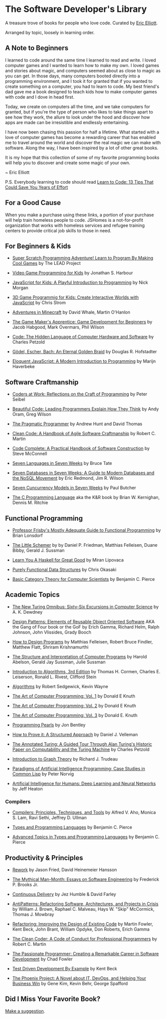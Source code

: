 # The Software Developer's Library

A treasure trove of books for people who love code. Curated by [Eric Elliott](https://ericelliottjs.com).

Arranged by topic, loosely in learning order.

## A Note to Beginners

I learned to code around the same time I learned to read and write. I loved computer games and I wanted to learn how to make my own. I loved games and stories about magic, and computers seemed about as close to magic as you can get. In those days, many computers booted directly into a programming environment, and I took it for granted that if you wanted to create something on a computer, you had to learn to code. My best friend's dad gave me a book designed to teach kids how to make computer games with code and I dove in head first.

Today, we create on computers all the time, and we take computers for granted, but if you're the type of person who likes to take things apart to see how they work, the allure to look under the hood and discover how apps are made can be irresistible and endlessly entertaining.

I have now been chasing this passion for half a lifetime. What started with a love of computer games has become a rewarding career that has enabled me to travel around the world and discover the real magic we can make with software. Along the way, I have been inspired by a lot of other great books.

It is my hope that this collection of some of my favorite programming books will help you to discover and create some magic of your own.

~ Eric Elliott

P.S. Everybody learning to code should read [Learn to Code: 13 Tips That Could Save You Years of Effort](https://medium.com/javascript-scene/learn-to-code-13-tips-that-could-save-you-years-of-effort-92ce799a3e1f)


## For a Good Cause

When you make a purchase using these links, a portion of your purchase will help train homeless people to code. JSHomes is a not-for-profit organization that works with homeless services and refugee training centers to provide critical job skills to those in need.


## For Beginners & Kids

* [Super Scratch Programming Adventure! Learn to Program By Making Cool Games](http://www.amazon.com/Super-Scratch-Programming-Adventure-Program/dp/1593274092/ref=as_li_ss_tl?ie=UTF8&linkCode=ll1&tag=eejs-20&linkId=16addcb2acd2ce7181c55aed391a4b8e) by The LEAD Project

* [Video Game Programming for Kids](http://www.amazon.com/Video-Game-Programming-Jonathan-Harbour/dp/1435461169/ref=as_li_ss_tl?ie=UTF8&linkCode=ll1&tag=eejs-20&linkId=0320e4e869522073c5438d3806f73277) by Jonathan S. Harbour

* [JavaScript for Kids: A Playful Introduction to Programming](http://www.amazon.com/JavaScript-Kids-Playful-Introduction-Programming/dp/1593274084/ref=as_li_ss_tl?ie=UTF8&linkCode=ll1&tag=eejs-20&linkId=6bcf951285fcdab0e29cb653d652d6ec) by Nick Morgan

* [3D Game Programmig for Kids: Create Interactive Worlds with JavaScript](http://www.amazon.com/Game-Programming-Kids-Interactive-Programmers/dp/1937785440/ref=as_li_ss_tl?ie=UTF8&linkCode=ll1&tag=eejs-20&linkId=3f56b4507497c59f4ed6ecec3a93f7d4) by Chris Strom

* [Adventures in Minecraft](http://www.amazon.com/Adventures-Minecraft-David-Whale/dp/111894691X/ref=as_li_ss_tl?ie=UTF8&linkCode=ll1&tag=eejs-20&linkId=9da01767bbd5eb732a4ada0504c8a662) by David Whale, Martin O'Hanlon

* [The Game Maker's Apprentice: Game Development for Beginners](http://www.amazon.com/The-Game-Makers-Apprentice-Development/dp/1590596153/ref=as_li_ss_tl?ie=UTF8&linkCode=ll1&tag=eejs-20&linkId=982ca1338bec7213474fbcac8dc888d6) by Jacob Habgood, Mark Overmars, Phil Wilson

* [Code: The Hidden Language of Computer Hardware and Software](http://www.amazon.com/Code-Language-Computer-Hardware-Software/dp/0735611319/ref=as_li_ss_tl?ie=UTF8&linkCode=ll1&tag=eejs-20&linkId=6ed1ff0a49fb28eee7b710de5487098c) by Charles Petzold

* [Gödel, Escher, Bach: An Eternal Golden Braid](http://www.amazon.com/G%C3%B6del-Escher-Bach-Eternal-Golden/dp/0465026567/ref=as_li_ss_tl?ie=UTF8&linkCode=ll1&tag=eejs-20&linkId=93ed30e47f63b051e0d84071cec83fc1) by Douglas R. Hofstadter

* [Eloquent JavaScript: A Modern Introduction to Programming](http://www.amazon.com/Eloquent-JavaScript-Modern-Introduction-Programming/dp/1593275846/ref=as_li_ss_tl?ie=UTF8&linkCode=ll1&tag=eejs-20&linkId=c7b995d73f150026cf997ec106ca37d3) by Marijn Haverbeke


## Software Craftmanship

* [Coders at Work: Reflections on the Craft of Programming](http://www.amazon.com/Coders-Work-Reflections-Craft-Programming/dp/1430219483/ref=as_li_ss_tl?ie=UTF8&linkCode=ll1&tag=eejs-20&linkId=ce4891e24cff6af35600086a254a3661) by Peter Seibel

* [Beautiful Code: Leading Programmers Explain How They Think](http://www.amazon.com/Beautiful-Code-Leading-Programmers-Practice/dp/0596510047/ref=as_li_ss_tl?ie=UTF8&linkCode=ll1&tag=eejs-20&linkId=9584716c6027fccff9c12e866f3353a2) by Andy Oram, Greg Wilson

* [The Pragmatic Programmer](http://www.amazon.com/The-Pragmatic-Programmer-Journeyman-Master/dp/020161622X/ref=as_li_ss_tl?ie=UTF8&linkCode=ll1&tag=eejs-20&linkId=e35f3d0046f185b46f379999350eaff3) by Andrew Hunt and David Thomas

* [Clean Code: A Handbook of Agile Software Craftmanship](http://www.amazon.com/Clean-Code-Handbook-Software-Craftsmanship/dp/0132350882/ref=as_li_ss_tl?ie=UTF8&linkCode=ll1&tag=eejs-20&linkId=57c53d00417cf5bdb0364370c3202f39) by Robert C. Martin

* [Code Complete: A Practical Handbook of Software Construction](http://www.amazon.com/Code-Complete-Practical-Handbook-Construction/dp/0735619670/ref=as_li_ss_tl?ie=UTF8&linkCode=ll1&tag=eejs-20&linkId=155486c68c7371934f98360e0222d7bc) by Steve McConnell

* [Seven Languages in Seven Weeks](http://www.amazon.com/Seven-Languages-Weeks-Programming-Programmers/dp/193435659X/ref=as_li_ss_tl?ie=UTF8&linkCode=ll1&tag=eejs-20&linkId=d85311a13116f2aa4e97d60ebdb8fd2f) by Bruce Tate

* [Seven Databases in Seven Weeks: A Guide to Modern Databases and the NoSQL Movement](http://www.amazon.com/Seven-Databases-Weeks-Modern-Movement/dp/1934356921/ref=as_li_ss_tl?ie=UTF8&linkCode=ll1&tag=eejs-20&linkId=b18d654eb2fda4c4840e2919e8a55c4a) by Eric Redmond, Jim R. Wilson

* [Seven Cuncurrency Models in Seven Weeks](http://www.amazon.com/Seven-Concurrency-Models-Weeks-Programmers/dp/1937785653/ref=as_li_ss_tl?ie=UTF8&linkCode=ll1&tag=eejs-20&linkId=8564874935a619d8a8bdd22baeab506b) by Paul Butcher

* [The C Programming Language](http://www.amazon.com/The-Programming-Language-Brian-Kernighan/dp/0131103628/ref=as_li_ss_tl?ie=UTF8&linkCode=ll1&tag=eejs-20&linkId=a2dacad1fa8eed0aa0feaf1d54f70410) aka the K&R book by Brian W. Kernighan, Dennis M. Ritchie


## Functional Programming

* [Professor Frisby's Mostly Adequate Guide to Functional Programming](https://drboolean.gitbooks.io/mostly-adequate-guide/content/) by Brian Lonsdorf

* [The Little Schemer](http://www.amazon.com/The-Little-Schemer-4th-Edition/dp/0262560992/ref=as_li_ss_tl?ie=UTF8&linkCode=ll1&tag=eejs-20&linkId=02bdee98582fc8a973db9dff830b6b5d) by by Daniel P. Friedman, Matthias Felleisen, Duane Bibby, Gerald J. Sussman

* [Learn You A Haskell for Great Good](http://www.amazon.com/Learn-You-Haskell-Great-Good/dp/1593272839/ref=as_li_ss_tl?ie=UTF8&linkCode=ll1&tag=eejs-20&linkId=f37ff4ad70d012fe595558cbc16f183e) by Miran Lipovaca

* [Purely Functional Data Structures](http://www.amazon.com/Purely-Functional-Structures-Chris-Okasaki/dp/0521663504/ref=as_li_ss_tl?ie=UTF8&linkCode=ll1&tag=eejs-20&linkId=4b47c3066747c540cf74b295102e0f3e) by Chris Okasaki

* [Basic Category Theory for Computer Scientists](http://www.amazon.com/Category-Computer-Scientists-Foundations-Computing/dp/0262660717/ref=as_li_ss_tl?ie=UTF8&linkCode=ll1&tag=eejs-20&linkId=b29a738fb45af42a56ea448708f438c0) by Benjamin C. Pierce


## Academic Topics

* [The New Turing Omnibus: Sixty-Six Excursions in Computer Science](http://www.amazon.com/New-Turing-Omnibus-Sixty-Six-Excursions/dp/0805071660/ref=as_li_ss_tl?ie=UTF8&linkCode=ll1&tag=eejs-20&linkId=d4c83e87bc3746de2bc108878dad8e0b) by A. K. Dewdney

* [Design Patterns: Elements of Reusable Object Oriented Software](http://www.amazon.com/Design-Patterns-Elements-Reusable-Object-Oriented/dp/0201633612/ref=as_li_ss_tl?ie=UTF8&dpID=51szD9HC9pL&dpSrc=sims&preST=_AC_UL160_SR127%2C160_&refRID=1M5H8SBQF96ZHXYV1RQ2&linkCode=ll1&tag=eejs-20&linkId=530b7fcb4f0e734b7952559730673cae) AKA the Gang of Four book or the GoF by Erich Gamma, Richard Helm, Ralph Johnson, John Vlissides, Grady Booch

* [How to Design Programs](http://www.amazon.com/How-Design-Programs-Introduction-Programming/dp/0262062186/ref=as_li_ss_tl?ie=UTF8&linkCode=ll1&tag=eejs-20&linkId=1ec1b0799f5fa51cf070762f440fda32) by Matthias Felleisen, Robert Bruce Findler, Matthew Flatt, Shriram Krishnamurthi

* [The Structure and Interpretation of Computer Programs](http://www.amazon.com/Structure-Interpretation-Computer-Programs-Engineering/dp/0262510871/ref=as_li_ss_tl?ie=UTF8&linkCode=ll1&tag=eejs-20&linkId=c9229d8c79cf8044b3f467dcf7fc3354) by Harold Abelson, Gerald Jay Sussman, Julie Sussman

* [Introduction to Algorithms, 3rd Edition](http://www.amazon.com/Introduction-Algorithms-3rd-Edition-Press/dp/0262033844/ref=as_li_ss_tl?ie=UTF8&linkCode=ll1&tag=eejs-20&linkId=6cd4795a1defdc493ae88583dcc7ffea) by Thomas H. Cormen, Charles E. Leiserson, Ronald L. Rivest, Clifford Stein

* [Algorithms](http://www.amazon.com/Algorithms-4th-Edition-Robert-Sedgewick/dp/032157351X/ref=as_li_ss_tl?ie=UTF8&linkCode=ll1&tag=eejs-20&linkId=34295214cd2497b23525e76d24e5134d) by Robert Sedgewick, Kevin Wayne

* [The Art of Computer Programming: Vol. 1](http://www.amazon.com/The-Art-Computer-Programming-Vol/dp/0201896834/ref=as_li_ss_tl?ie=UTF8&linkCode=ll1&tag=eejs-20&linkId=eecb59c3dd3b568e860c2f4b6a0564e9) by Donald E Knuth

* [The Art of Computer Programming: Vol. 2](http://www.amazon.com/Art-Computer-Programming-Volume-Seminumerical/dp/0201896842/ref=as_li_ss_tl?ie=UTF8&linkCode=ll1&tag=eejs-20&linkId=e9cb1b0bb7c748d917adcefbdc1dea93) by Donald E Knuth

* [The Art of Computer Programming: Vol. 3](http://www.amazon.com/The-Art-Computer-Programming-Searching/dp/0201896850/ref=as_li_ss_tl?ie=UTF8&linkCode=ll1&tag=eejs-20&linkId=597462f2262f3e6aab618b8f2e51dcad) by Donald E. Knuth


* [Programming Pearls](http://www.amazon.com/Programming-Pearls-2nd-Edition-Bentley/dp/0201657880/ref=as_li_ss_tl?ie=UTF8&linkCode=ll1&tag=eejs-20&linkId=cd778c0dd861e88f090b877ac06abae4) by Jon Bentley

* [How to Prove it: A Structured Approach](http://www.amazon.com/How-Prove-It-Structured-Approach/dp/0521675995/ref=as_li_ss_tl?ie=UTF8&linkCode=ll1&tag=eejs-20&linkId=22353b916084ec5671524060c3af13b0) by Daniel J. Velleman

* [The Annotated Turing: A Guided Tour Through Alan Turing's Historic Paper on Computability and the Turing Machine](http://www.amazon.com/The-Annotated-Turing-Historic-Computability/dp/0470229055/ref=as_li_ss_tl?ie=UTF8&dpID=51sx1xpVIOL&dpSrc=sims&preST=_AC_UL160_SR107%2C160_&refRID=0H3V56NSRHJC0C36GQD0&linkCode=ll1&tag=eejs-20&linkId=d369bb156ec4cb9f9016d47cebc24aa3) by Charles Petzold

* [Introduction to Graph Theory](http://www.amazon.com/Introduction-Graph-Theory-Dover-Mathematics/dp/0486678709/ref=as_li_ss_tl?ie=UTF8&linkCode=ll1&tag=eejs-20&linkId=4753d57aa1d223d47ad4a5fd4c57b7d2) by Richard J. Trudeau

* [Paradigms of Artificial Intelligence Programming: Case Studies in Common Lisp](http://www.amazon.com/Paradigms-Artificial-Intelligence-Programming-Studies/dp/1558601910/ref=as_li_ss_tl?ie=UTF8&linkCode=ll1&tag=eejs-20&linkId=b2a79666d019866e9ce582fc1c514f55) by Peter Norvig

* [Artificial Intelligence for Humans: Deep Learning and Neural Networks](http://www.amazon.com/Artificial-Intelligence-Humans-Volume-Learning/dp/1505714346/ref=as_li_ss_tl?ie=UTF8&dpID=510-01XYSGL&dpSrc=sims&preST=_AC_UL160_SR130%2C160_&refRID=08F96STZ9W4R1JA9VQSN&linkCode=ll1&tag=eejs-20&linkId=3a0563d372770cb5b09632c2b3c7e861) by Jeff Heaton

### Compilers

* [Compilers: Principles, Techniques, and Tools](http://www.amazon.com/Compilers-Principles-Techniques-Tools-Edition/dp/0321486811/ref=as_li_ss_tl?ie=UTF8&linkCode=ll1&tag=eejs-20&linkId=b05ead9350e6c40d2ad5de0220df93b3) by Alfred V. Aho, Monica S. Lam, Ravi Sethi, Jeffrey D. Ullman

* [Types and Programming Languages](http://www.amazon.com/Types-Programming-Languages-MIT-Press/dp/0262162091/ref=as_li_ss_tl?ie=UTF8&linkCode=ll1&tag=eejs-20&linkId=514c9f15b923f67abcd594a67bf86a75) by Benjamin C. Pierce

* [Advanced Topics in Types and Programming Languages](http://www.amazon.com/Advanced-Topics-Types-Programming-Languages/dp/0262162288/ref=as_li_ss_tl?ie=UTF8&linkCode=ll1&tag=eejs-20&linkId=e4737e44aa17ef3dda7d62c983834cce) by Benjamin C. Pierce


## Productivity & Principles

* [Rework](http://www.amazon.com/Rework-Jason-Fried/dp/0307463745/ref=as_li_ss_tl?ie=UTF8&linkCode=ll1&tag=eejs-20&linkId=fb07bffb3f26458d1b181fe6f26660be) by Jason Fried, David Heinemeier Hansson

* [The Mythical Man-Month: Essays on Software Engineering](http://www.amazon.com/The-Mythical-Man-Month-Engineering-Anniversary/dp/0201835959/ref=as_li_ss_tl?ie=UTF8&linkCode=ll1&tag=eejs-20&linkId=635704bb5438d46528e2fc45524cc835) by Frederick P. Brooks Jr.

* [Continuous Delivery](http://www.amazon.com/Continuous-Delivery-Deployment-Automation-Addison-Wesley/dp/0321601912/ref=as_li_ss_tl?ie=UTF8&linkCode=ll1&tag=eejs-20&linkId=c3a14417e3124e233330982128167324) by Jez Humble & David Farley

* [AntiPatterns: Refactoring Software, Architectures, and Projects in Crisis](http://www.amazon.com/AntiPatterns-Refactoring-Software-Architectures-Projects/dp/0471197130/ref=as_li_ss_tl?ie=UTF8&linkCode=ll1&tag=eejs-20&linkId=a16d2a25826f74deb9a4030f4f590904) by William J. Brown, Raphael C. Malveau, Hays W. "Skip" McCormick, Thomas J. Mowbray

* [Refactoring: Improving the Design of Existing Code](http://www.amazon.com/Refactoring-Improving-Design-Existing-Code/dp/0201485672/ref=as_li_ss_tl?ie=UTF8&linkCode=ll1&tag=eejs-20&linkId=503f5f6539e7c33836f1f848b424295f) by Martin Fowler, Kent Beck, John Brant, William Opdyke, Don Roberts, Erich Gamma

* [The Clean Coder: A Code of Conduct for Professional Programmers](http://www.amazon.com/The-Clean-Coder-Professional-Programmers/dp/0137081073/ref=as_li_ss_tl?ie=UTF8&linkCode=ll1&tag=eejs-20&linkId=677a2ee28efb51d1c3b8392a81efa5a1) by Robert C. Martin

* [The Passionate Programmer: Creating a Remarkable Career in Software Development](http://www.amazon.com/The-Passionate-Programmer-Remarkable-Development/dp/1934356344/ref=as_li_ss_tl?ie=UTF8&linkCode=ll1&tag=eejs-20&linkId=2d8a96b2cfd6021bcb12e268e0213937) by Chad Fowler

* [Test Driven Development By Example](http://www.amazon.com/Test-Driven-Development-By-Example/dp/0321146530/ref=as_li_ss_tl?ie=UTF8&linkCode=ll1&tag=eejs-20&linkId=4bdd44ebc587c423a1986285edd66e2c) by Kent Beck

* [The Phoenix Project: A Novel about IT, DevOps, and Helping Your Business Win](http://www.amazon.com/Phoenix-Project-DevOps-Helping-Business/dp/0988262509/ref=as_li_ss_tl?ie=UTF8&linkCode=ll1&tag=eejs-20&linkId=a0f02161c4cba3083fd25d7ecc27a1fd) by Gene Kim, Kevin Behr, George Spafford


## Did I Miss Your Favorite Book?

[Make a suggestion](https://github.com/ericelliott/the-software-developers-library/issues/new?title=Book+Title+Here).

